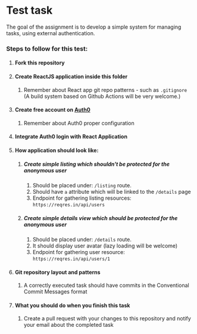 # Test task

The goal of the assignment is to develop a simple system for managing tasks, using external authentication.

### Steps to follow for this test:
1. #### Fork this repository
2. #### Create ReactJS application inside this folder
   1. Remember about React app git repo patterns - such as `.gitignore` (A build system based on Github Actions will be very welcome.)
3. #### Create free account on [Auth0](https://auth0.com/)
   1. Remember about Auth0 proper configuration
4. #### Integrate Auth0 login with React Application
5. #### How application should look like:
   1. ##### Create simple listing which shouldn't be protected for the anonymous user
      1. Should be placed under: `/listing` route.
      2. Should have `a` attribute which will be linked to the `/details` page
      3. Endpoint for gathering listing resources: `https://reqres.in/api/users`
   2. ##### Create simple details view which should be protected for the anonymous user
      1. Should be placed under: `/details` route.
      2. It should display user avatar (lazy loading will be welcome)
      3. Endpoint for gathering user resource: `https://reqres.in/api/users/1`
6. #### Git repository layout and patterns
   1. A correctly executed task should have commits in the Conventional Commit Messages format
7. #### What you should do when you finish this task
   1. Create a pull request with your changes to this repository and notify your email about the completed task
